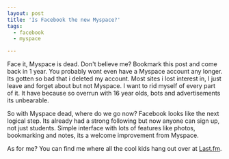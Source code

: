 ```yaml
---
layout: post
title: 'Is Facebook the new Myspace?'
tags:
  - facebook
  - myspace

---
```


Face it, Myspace is dead. Don't believe me? Bookmark this post and come back in 1 year. You probably wont even have a Myspace account any longer. Its gotten so bad that i deleted my account. Most sites i lost interest in, I just leave and forget about but not Myspace. I want to rid myself of every part of it. It have because so overrun with 16 year olds, bots and advertisements its unbearable.

So with Myspace dead, where do we go now? Facebook looks like the next logical step. Its already had a strong following but now anyone can sign up, not just students.  Simple interface with lots of features like photos, bookmarking and notes, its a welcome improvement from Myspace.

As for me? You can find me where all the cool kids hang out over at <a href="http://www.last.fm/user/jadedhalo/">Last.fm</a>.

<!-- technorati tags start -->
<!-- technorati tags end -->
